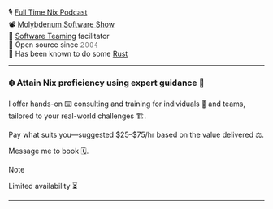 🎙️ [Full Time Nix Podcast](http://fulltimenix.com)  
📽️ [Molybdenum Software Show](https://www.youtube.com/@molybdenumsoftware)  
🏀 [Software Teaming](https://softwareteaming.com/) facilitator  
🐧 Open source since 𝟸𝟶𝟶𝟺  
🦀 Has been known to do some [Rust](https://rustlang.org)

---

### ❄️ Attain Nix proficiency using expert guidance 🥼

I offer hands-on ⌨️ consulting and training for individuals 👷 and teams,
tailored to your real-world challenges 🏗️.

Pay what suits you—suggested \$25–\$75/hr based on the value delivered ⚖️.

Message me to book 🗓️.

> [!NOTE]
> Limited availability ⏳

---
